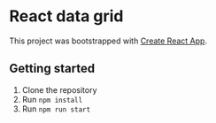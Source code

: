 # React data grid

This project was bootstrapped with [Create React App](https://github.com/facebook/create-react-app).

## Getting started

1. Clone the repository
2. Run `npm install`
3. Run `npm run start`

